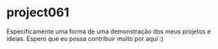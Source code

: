# project061
Especificamente uma forma de uma demonstração dos meus projetos e ideias. Espero que eu possa contribuir muito por aqui :)
